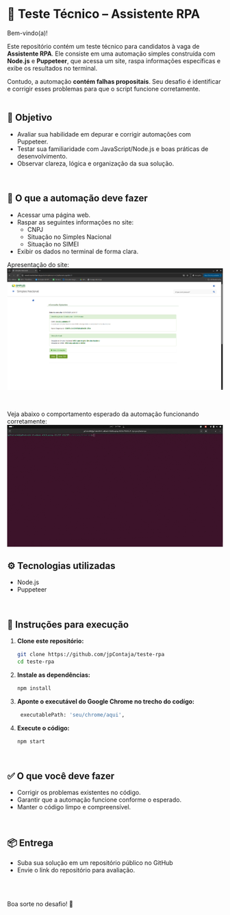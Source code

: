 # 🧪 Teste Técnico – Assistente RPA

Bem-vindo(a)!

Este repositório contém um teste técnico para candidatos à vaga de **Assistente RPA**. Ele consiste em uma automação simples construída com **Node.js** e **Puppeteer**, que acessa um site, raspa informações específicas e exibe os resultados no terminal.

Contudo, a automação **contém falhas propositais**. Seu desafio é identificar e corrigir esses problemas para que o script funcione corretamente.
<br>
<br>


## 🎯 Objetivo
- Avaliar sua habilidade em depurar e corrigir automações com Puppeteer.
- Testar sua familiaridade com JavaScript/Node.js e boas práticas de desenvolvimento.
- Observar clareza, lógica e organização da sua solução.
<br>

## 🧩 O que a automação deve fazer

- Acessar uma página web.
- Raspar as seguintes informações no site:
    - CNPJ
    - Situação no Simples Nacional
    - Situação no SIMEI
- Exibir os dados no terminal de forma clara.


Apresentação do site:
![Apresentação do Site](public/image.png)

<br>

Veja abaixo o comportamento esperado da automação funcionando corretamente:
![Demonstração da automação](public/gif_test.gif)
<br>

## ⚙️ Tecnologias utilizadas

- Node.js
- Puppeteer
<br>

## 🚀 Instruções para execução

1. **Clone este repositório:**
   ```bash
   git clone https://github.com/jpContaja/teste-rpa
   cd teste-rpa

2. **Instale as dependências:**
   ```bash
   npm install
   ```

3. **Aponte o executável do Google Chrome no trecho do codígo:**
   ```bash
    executablePath: 'seu/chrome/aqui',
   ```

3. **Execute o código:**
   ```bash
   npm start
   ```
<br>

## ✅ O que você deve fazer
- Corrigir os problemas existentes no código.
- Garantir que a automação funcione conforme o esperado.
- Manter o código limpo e compreensível.
<br>

## 📦 Entrega
- Suba sua solução em um repositório público no GitHub
- Envie o link do repositório para avaliação.
<br>
<br>

Boa sorte no desafio! 🚀

